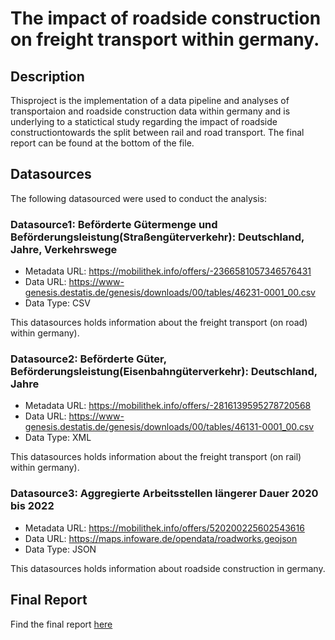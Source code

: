 # The impact of roadside construction on freight transport within germany.

## Description

Thisproject is the implementation of a data pipeline and analyses of transportaion and roadside construction data within germany and is underlying to a statictical study regarding the impact of roadside constructiontowards the split between rail and road transport. The final report can be found at the bottom of the file.

## Datasources

The following datasourced were used to conduct the analysis:

### Datasource1: Beförderte Gütermenge und Beförderungsleistung(Straßengüterverkehr): Deutschland, Jahre, Verkehrswege
* Metadata URL: https://mobilithek.info/offers/-2366581057346576431
* Data URL: https://www-genesis.destatis.de/genesis/downloads/00/tables/46231-0001_00.csv
* Data Type: CSV

This datasources holds information about the freight transport (on road) within germany).

### Datasource2: Beförderte Güter, Beförderungsleistung(Eisenbahngüterverkehr): Deutschland, Jahre
* Metadata URL: https://mobilithek.info/offers/-2816139595278720568
* Data URL: https://www-genesis.destatis.de/genesis/downloads/00/tables/46131-0001_00.csv
* Data Type: XML

This datasources holds information about the freight transport (on rail) within germany).

### Datasource3: Aggregierte Arbeitsstellen längerer Dauer 2020 bis 2022
* Metadata URL: https://mobilithek.info/offers/520200225602543616
* Data URL: https://maps.infoware.de/opendata/roadworks.geojson
* Data Type: JSON

This datasources holds information about roadside construction in germany.


## Final Report

Find the final report [here][i1]

[i1]: https://github.com/JMiltner97/made-template/blob/main/project/report.pdf
